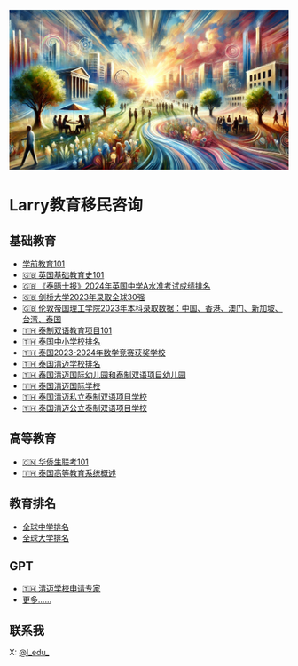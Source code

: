 ![](https://raw.githubusercontent.com/1arry1iu/larryedu/refs/heads/main/Images/Main.webp)

# Larry教育移民咨询

## 基础教育

- [学前教育101](https://x.com/l_edu_/status/1844893677371654612)
- [🇬🇧 英国基础教育史101](https://x.com/l_edu_/status/1844891945413509359)
- [🇬🇧 《泰晤士报》2024年英国中学A水准考试成绩排名](https://x.com/l_edu_/status/1835920524742185378)
- [🇬🇧 剑桥大学2023年录取全球30强](https://x.com/l_edu_/status/1835922653447897282)
- [🇬🇧 伦敦帝国理工学院2023年本科录取数据：中国、香港、澳门、新加坡、台湾、泰国](https://x.com/l_edu_/status/1836061002116579732)
- [🇹🇭 泰制双语教育项目101](https://x.com/l_edu_/status/1844898047567986701)
- [🇹🇭 泰国中小学校排名](https://x.com/l_edu_/status/1841387531881140502)
- [🇹🇭 泰国2023-2024年数学竞赛获奖学校](https://x.com/l_edu_/status/1841385333940002817)
- [🇹🇭 泰国清迈学校排名](https://x.com/l_edu_/status/1840386652256215501)
- [🇹🇭 泰国清迈国际幼儿园和泰制双语项目幼儿园](https://x.com/l_edu_/status/1845665530054955489)
- [🇹🇭 泰国清迈国际学校](https://x.com/l_edu_/status/1845667224809558181)
- [🇹🇭 泰国清迈私立泰制双语项目学校](https://x.com/l_edu_/status/1845669745913417768)
- [🇹🇭 泰国清迈公立泰制双语项目学校](https://x.com/l_edu_/status/1845671723712364670)

## 高等教育

- [🇨🇳 华侨生联考101](https://x.com/l_edu_/status/1844896125570121798)
- [🇹🇭 泰国高等教育系统概述](https://x.com/shadouxing_cm/status/1827279980042322154)

## 教育排名

- [全球中学排名](https://x.com/l_edu_/status/1845869766151753778)
- [全球大学排名](https://x.com/l_edu_/status/1845870374208393242)

## GPT

- [🇹🇭 清迈学校申请专家](https://x.com/l_edu_/status/1844938712289104373)
- [更多......](https://github.com/1arry1iu/archetype)

## 联系我

X: [@l_edu_](https://x.com/l_edu_)
